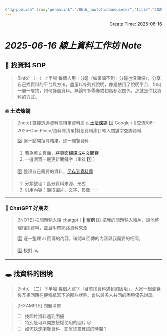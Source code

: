 ```yaml
---
{"dg-publish":true,"permalink":"/0616_howtofindonepiece/","title":"2025-06-16 線上資料工作坊","tags":["🎯學習歷程檔案","📝數位工具交流beta"],"noteIcon":"3","updated":"2025-06-16T18:38:35.514+08:00"}
---
```


<div style="text-align: right">
Create Time: 2025-06-16
</div>


# *2025-06-16 線上資料工作坊 Note*



## 🎯 找資料 SOP

> [!info] （一）上半場
> 每個人用十分鐘（如果講不到十分鐘也沒關係），分享自己找資料的平台與方法，盡量以條列式說明，像是使用了說明平台、如何一層一層找，如何篩選資料。無論有多陽春或初階都沒關係，那就是你找資料的方式。

### 🔥 土法煉鋼

> [!note] 直接透過資料庫特定資料庫 [🔥 土法煉鋼](https://grizzled-ankle-932.notion.site/2026c32c3d9c81beac73f846453bbc1f?v=2026c32c3d9c81f6aa17000c1fda250e&source=copy_link)
>  1️⃣ Google / [[交流/06-2025-One Piece/資料庫清單\|特定資料庫]] 輸入關鍵字查詢資料
> 
>  2️⃣ 逐一點開搜尋結果，逐一閱覽資料 
>   1. 若為英文頁面，[將頁面翻譯成中文閱覽](https://arc.net/)
>   2. 一邊瀏覽一邊更新關鍵字（重複 1️⃣ ）
>  
>  3️⃣ 整理自己需要的資料，[另存到資料庫](https://obsidian.md/clipper)
>   1. 分類整理：區分資料來源、形式
>   2. 引用內容：擷取圖片、文字、影像⋯⋯


---


###  🤖 ChatGPT 好朋友

> [!NOTE] 把問題輸入給 chatgpt｜[🤖 案例](https://chatgpt.com/share/684ff38d-da0c-8013-a48d-54e8647f9a15)
> 1️⃣ 把我的問題輸入給AI，請他整理相關資料，並且附帶網路資料來源
> 
> 2️⃣ 逐一整理 ai 回傳的內容，確認ai 回傳的內容與我需要的相同。
> 
> 3️⃣ 校對 ai。
> 


---

  




## 🕳 找資料的困境


> [!info] （二）下半場
> 每個人寫下「目前找資料遇到的困境」，大家一起瀏覽後互相回應在便條紙寫下的那些狀態。會以最多人共同的困境優先討論。



> [!EXAMPLE] 問題清單
> - [ ] 找圖片資料遇到困擾
> - [ ] 特別是可以開放授權使用的圖片 😢 
> - [ ] 如何快速瀏覽資料，節省逐篇確認的時間？





